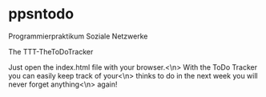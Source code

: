 # ppsntodo
Programmierpraktikum Soziale Netzwerke

The TTT-TheToDoTracker

Just open the index.html file with your browser.<\n>
With the ToDo Tracker you can easily keep track of your<\n>
thinks to do in the next week you will never forget anything<\n>
again!

